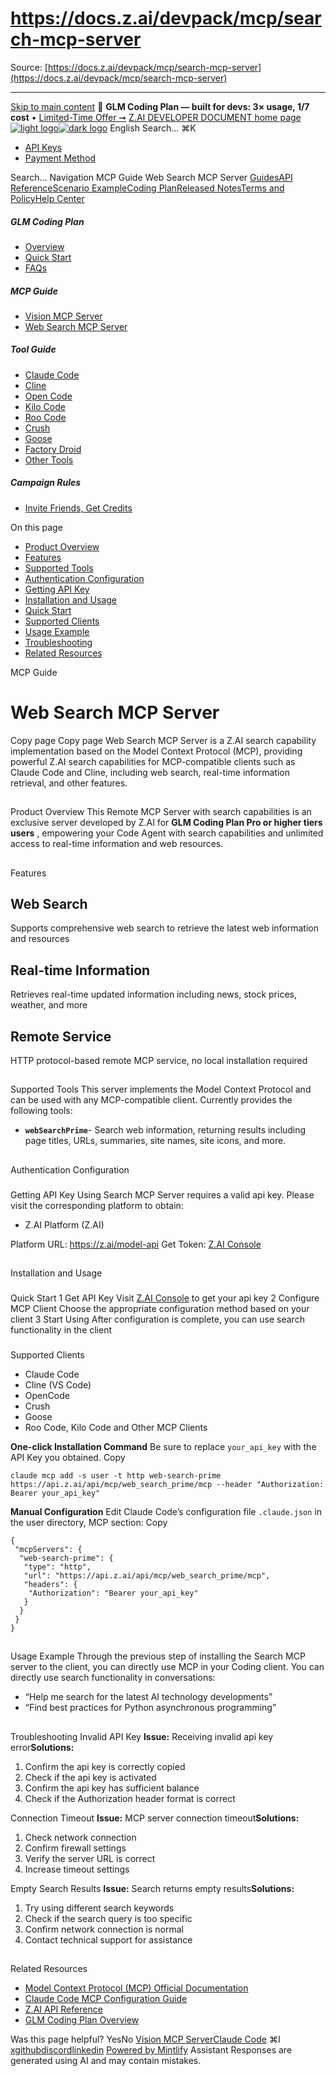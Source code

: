 # https://docs.z.ai/devpack/mcp/search-mcp-server

Source: [https://docs.z.ai/devpack/mcp/search-mcp-server](https://docs.z.ai/devpack/mcp/search-mcp-server)

---

[Skip to main content](https://docs.z.ai/devpack/mcp/search-mcp-server#content-area)
🚀 **GLM Coding Plan — built for devs: 3× usage, 1/7 cost** • [Limited-Time Offer ➞](https://z.ai/subscribe?utm_campaign=Platform_Ops&_channel_track_key=DaprgHIc)
[Z.AI DEVELOPER DOCUMENT home page![light logo](https://mintcdn.com/zhipu-32152247/B_E8wI-eiNa1QlPV/logo/dark.svg?fit=max&auto=format&n=B_E8wI-eiNa1QlPV&q=85&s=75deefa9dea5bdbc84d4da68885c267f)![dark logo](https://mintcdn.com/zhipu-32152247/B_E8wI-eiNa1QlPV/logo/light.svg?fit=max&auto=format&n=B_E8wI-eiNa1QlPV&q=85&s=c1ecf1af358fa8eeab8c06052337f8f6)](https://z.ai/model-api)
English
Search...
⌘K
  * [API Keys](https://z.ai/manage-apikey/apikey-list)
  * [Payment Method](https://z.ai/manage-apikey/billing)


Search...
Navigation
MCP Guide
Web Search MCP Server
[Guides](https://docs.z.ai/guides/overview/quick-start)[API Reference](https://docs.z.ai/api-reference/introduction)[Scenario Example](https://docs.z.ai/scenario-example/develop-tools/claude)[Coding Plan](https://docs.z.ai/devpack/overview)[Released Notes](https://docs.z.ai/release-notes/new-released)[Terms and Policy](https://docs.z.ai/legal-agreement/privacy-policy)[Help Center](https://docs.z.ai/help/faq)
##### GLM Coding Plan
  * [Overview](https://docs.z.ai/devpack/overview)
  * [Quick Start](https://docs.z.ai/devpack/quick-start)
  * [FAQs](https://docs.z.ai/devpack/faq)


##### MCP Guide
  * [Vision MCP Server](https://docs.z.ai/devpack/mcp/vision-mcp-server)
  * [Web Search MCP Server](https://docs.z.ai/devpack/mcp/search-mcp-server)


##### Tool Guide
  * [Claude Code](https://docs.z.ai/devpack/tool/claude)
  * [Cline](https://docs.z.ai/devpack/tool/cline)
  * [Open Code](https://docs.z.ai/devpack/tool/opencode)
  * [Kilo Code](https://docs.z.ai/devpack/tool/kilo)
  * [Roo Code](https://docs.z.ai/devpack/tool/roo)
  * [Crush](https://docs.z.ai/devpack/tool/crush)
  * [Goose](https://docs.z.ai/devpack/tool/goose)
  * [Factory Droid](https://docs.z.ai/devpack/tool/droid)
  * [Other Tools](https://docs.z.ai/devpack/tool/others)


##### Campaign Rules
  * [Invite Friends, Get Credits](https://docs.z.ai/devpack/credit-campaign-rules)


On this page
  * [Product Overview](https://docs.z.ai/devpack/mcp/search-mcp-server#product-overview)
  * [Features](https://docs.z.ai/devpack/mcp/search-mcp-server#features)
  * [Supported Tools](https://docs.z.ai/devpack/mcp/search-mcp-server#supported-tools)
  * [Authentication Configuration](https://docs.z.ai/devpack/mcp/search-mcp-server#authentication-configuration)
  * [Getting API Key](https://docs.z.ai/devpack/mcp/search-mcp-server#getting-api-key)
  * [Installation and Usage](https://docs.z.ai/devpack/mcp/search-mcp-server#installation-and-usage)
  * [Quick Start](https://docs.z.ai/devpack/mcp/search-mcp-server#quick-start)
  * [Supported Clients](https://docs.z.ai/devpack/mcp/search-mcp-server#supported-clients)
  * [Usage Example](https://docs.z.ai/devpack/mcp/search-mcp-server#usage-example)
  * [Troubleshooting](https://docs.z.ai/devpack/mcp/search-mcp-server#troubleshooting)
  * [Related Resources](https://docs.z.ai/devpack/mcp/search-mcp-server#related-resources)


MCP Guide
# Web Search MCP Server
Copy page
Copy page
Web Search MCP Server is a Z.AI search capability implementation based on the Model Context Protocol (MCP), providing powerful Z.AI search capabilities for MCP-compatible clients such as Claude Code and Cline, including web search, real-time information retrieval, and other features.
## 
[​](https://docs.z.ai/devpack/mcp/search-mcp-server#product-overview)
Product Overview
This Remote MCP Server with search capabilities is an exclusive server developed by Z.AI for **GLM Coding Plan Pro or higher tiers users** , empowering your Code Agent with search capabilities and unlimited access to real-time information and web resources.
## 
[​](https://docs.z.ai/devpack/mcp/search-mcp-server#features)
Features
## Web Search
Supports comprehensive web search to retrieve the latest web information and resources
## Real-time Information
Retrieves real-time updated information including news, stock prices, weather, and more
## Remote Service
HTTP protocol-based remote MCP service, no local installation required
## 
[​](https://docs.z.ai/devpack/mcp/search-mcp-server#supported-tools)
Supported Tools
This server implements the Model Context Protocol and can be used with any MCP-compatible client. Currently provides the following tools:
  * **`webSearchPrime`**- Search web information, returning results including page titles, URLs, summaries, site names, site icons, and more.


## 
[​](https://docs.z.ai/devpack/mcp/search-mcp-server#authentication-configuration)
Authentication Configuration
### 
[​](https://docs.z.ai/devpack/mcp/search-mcp-server#getting-api-key)
Getting API Key
Using Search MCP Server requires a valid api key. Please visit the corresponding platform to obtain:
  * Z.AI Platform (Z.AI)


Platform URL: <https://z.ai/model-api> Get Token: [Z.AI Console](https://z.ai/manage-apikey/apikey-list)
## 
[​](https://docs.z.ai/devpack/mcp/search-mcp-server#installation-and-usage)
Installation and Usage
### 
[​](https://docs.z.ai/devpack/mcp/search-mcp-server#quick-start)
Quick Start
1
Get API Key
Visit [Z.AI Console](https://z.ai/manage-apikey/apikey-list) to get your api key
2
Configure MCP Client
Choose the appropriate configuration method based on your client
3
Start Using
After configuration is complete, you can use search functionality in the client
### 
[​](https://docs.z.ai/devpack/mcp/search-mcp-server#supported-clients)
Supported Clients
  * Claude Code
  * Cline (VS Code)
  * OpenCode
  * Crush
  * Goose
  * Roo Code, Kilo Code and Other MCP Clients


**One-click Installation Command** Be sure to replace `your_api_key` with the API Key you obtained.
Copy
```
claude mcp add -s user -t http web-search-prime https://api.z.ai/api/mcp/web_search_prime/mcp --header "Authorization: Bearer your_api_key"

```

**Manual Configuration** Edit Claude Code’s configuration file `.claude.json` in the user directory, MCP section:
Copy
```
{
 "mcpServers": {
  "web-search-prime": {
   "type": "http",
   "url": "https://api.z.ai/api/mcp/web_search_prime/mcp",
   "headers": {
    "Authorization": "Bearer your_api_key"
   }
  }
 }
}

```

## 
[​](https://docs.z.ai/devpack/mcp/search-mcp-server#usage-example)
Usage Example
Through the previous step of installing the Search MCP server to the client, you can directly use MCP in your Coding client. You can directly use search functionality in conversations:
  * “Help me search for the latest AI technology developments”
  * “Find best practices for Python asynchronous programming”


## 
[​](https://docs.z.ai/devpack/mcp/search-mcp-server#troubleshooting)
Troubleshooting
Invalid API Key
**Issue:** Receiving invalid api key error**Solutions:**
  1. Confirm the api key is correctly copied
  2. Check if the api key is activated
  3. Confirm the api key has sufficient balance
  4. Check if the Authorization header format is correct


Connection Timeout
**Issue:** MCP server connection timeout**Solutions:**
  1. Check network connection
  2. Confirm firewall settings
  3. Verify the server URL is correct
  4. Increase timeout settings


Empty Search Results
**Issue:** Search returns empty results**Solutions:**
  1. Try using different search keywords
  2. Check if the search query is too specific
  3. Confirm network connection is normal
  4. Contact technical support for assistance


## 
[​](https://docs.z.ai/devpack/mcp/search-mcp-server#related-resources)
Related Resources
  * [Model Context Protocol (MCP) Official Documentation](https://modelcontextprotocol.io/)
  * [Claude Code MCP Configuration Guide](https://docs.anthropic.com/en/docs/claude-code/mcp)
  * [Z.AI API Reference](https://docs.z.ai/api-reference/introduction)
  * [GLM Coding Plan Overview](https://docs.z.ai/devpack/overview)


Was this page helpful?
YesNo
[Vision MCP Server](https://docs.z.ai/devpack/mcp/vision-mcp-server)[Claude Code](https://docs.z.ai/devpack/tool/claude)
⌘I
[x](https://x.com/Zai_org)[github](https://github.com/zai-org)[discord](https://discord.gg/QR7SARHRxK)[linkedin](https://www.linkedin.com/company/zdotai/)
[Powered by Mintlify](https://mintlify.com?utm_campaign=poweredBy&utm_medium=referral&utm_source=zhipu-32152247)
Assistant
Responses are generated using AI and may contain mistakes.
